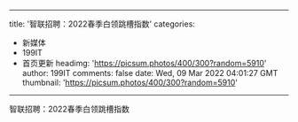 
---
title: '智联招聘：2022春季白领跳槽指数'
categories: 
 - 新媒体
 - 199IT
 - 首页更新
headimg: 'https://picsum.photos/400/300?random=5910'
author: 199IT
comments: false
date: Wed, 09 Mar 2022 04:01:27 GMT
thumbnail: 'https://picsum.photos/400/300?random=5910'
---

<div>   
智联招聘：2022春季白领跳槽指数  
</div>
            